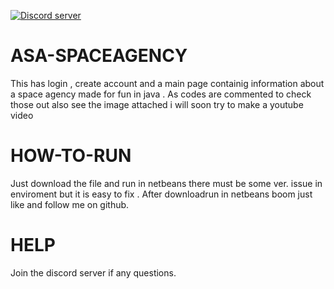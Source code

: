  <a href="https://discord.gg/uxZSS9HavF"><img src="https://img.shields.io/discord/766634629657919512?color=5865F2&logo=discord&logoColor=white" alt="Discord server" /></a>

# ASA-SPACEAGENCY
This has login , create account and a main page containig information about a space agency made for fun in java . As codes are commented to check those out also
see the image attached i will soon try to make a youtube video

# HOW-TO-RUN
Just download the file and run in netbeans there must be some ver. issue in enviroment but it is easy to fix . After downloadrun in netbeans boom just like and follow me on github.

# HELP
Join the discord server if any questions.
